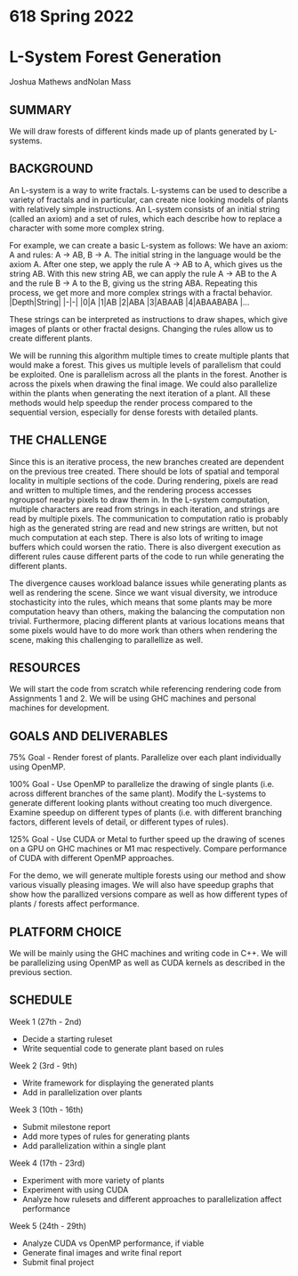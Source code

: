 # 618 Spring 2022
# L-System Forest Generation
Joshua Mathews andNolan Mass

## SUMMARY
We will draw forests of different kinds made up of plants generated by L-systems.

## BACKGROUND
An L-system is a way to write fractals. L-systems can be used to describe a variety of fractals and in particular, can create nice looking models of plants with relatively simple instructions. An L-system consists of an initial string (called an axiom) and a set of rules, which each describe how to replace a character with some more complex string.

For example, we can create a basic L-system as follows:
We have an axiom: A and rules: A -> AB, B -> A.
The initial string in the language would be the axiom A. After one step, we apply the rule A -> AB to A, which gives us the string AB. With this new string AB, we can apply the rule A -> AB to the A and the rule B -> A to the B, giving us the string ABA. Repeating this process, we get more and more complex strings with a fractal behavior.
|Depth|String|
|-|-|
|0|A
|1|AB
|2|ABA
|3|ABAAB
|4|ABAABABA
|...

These strings can be interpreted as instructions to draw shapes, which give images of plants or other fractal designs. Changing the rules allow us to create different plants.

We will be running this algorithm multiple times to create multiple plants that would make a forest. This gives us multiple levels of parallelism that could be exploited. One is parallelism across all the plants in the forest. Another is across the pixels when drawing the final image. We could also parallelize within the plants when generating the next iteration of a plant. All these methods would help speedup the render process compared to the sequential version, especially for dense forests with detailed plants.

## THE CHALLENGE

Since this is an iterative process, the new branches created are dependent on the previous tree created. There should be lots of spatial and temporal locality in multiple sections of the code. During rendering, pixels are read and written to multiple times, and the rendering process accesses ngroupsof nearby pixels to draw them in. In the L-system computation, multiple characters are read from strings in each iteration, and strings are read by multiple pixels. The communication to computation ratio is probably high as the generated string are read and new strings are written, but not much computation at each step. There is also lots of writing to image buffers which could worsen the ratio. There is also divergent execution as different rules cause different parts of the code to run while generating the different plants.

The divergence causes workload balance issues while generating plants as well as rendering the scene. Since we want visual diversity, we introduce stochasticity into the rules, which means that some plants may be more computation heavy than others, making the balancing the computation non trivial. Furthermore, placing different plants at various locations means that some pixels would have to do more work than others when rendering the scene, making this challenging to parallellize as well.

## RESOURCES

We will start the code from scratch while referencing rendering code from Assignments 1 and 2. We will be using GHC machines and personal machines for development.

## GOALS AND DELIVERABLES

75% Goal - Render forest of plants. Parallelize over each plant individually using OpenMP.

100% Goal - Use OpenMP to parallelize the drawing of single plants (i.e. across different branches of the same plant). Modify the L-systems to generate different looking plants without creating too much divergence. Examine speedup on different types of plants (i.e. with different branching factors, different levels of detail, or different types of rules).

125% Goal - Use CUDA or Metal to further speed up the drawing of scenes on a GPU on GHC machines or M1 mac respectively.
Compare performance of CUDA with different OpenMP approaches.

For the demo, we will generate multiple forests using our method and show various visually pleasing images. We will also have speedup graphs that show how the parallized versions compare as well as how different types of plants / forests affect performance.

## PLATFORM CHOICE

We will be mainly using the GHC machines and writing code in C++. We will be parallelizing using OpenMP as well as CUDA kernels as described in the previous section. 

## SCHEDULE

Week 1 (27th - 2nd)
* Decide a starting ruleset
* Write sequential code to generate plant based on rules

Week 2 (3rd - 9th)
* Write framework for displaying the generated plants
* Add in parallelization over plants

Week 3 (10th - 16th)
* Submit milestone report
* Add more types of rules for generating plants
* Add parallelization within a single plant


Week 4 (17th - 23rd)
* Experiment with more variety of plants
* Experiment with using CUDA
* Analyze how rulesets and different approaches to parallelization affect performance

Week 5 (24th - 29th)
* Analyze CUDA vs OpenMP performance, if viable
* Generate final images and write final report
* Submit final project

